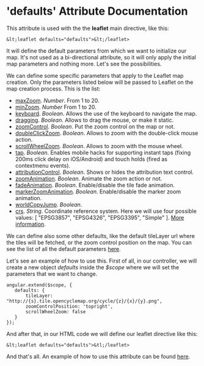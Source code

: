 'defaults' Attribute Documentation
==================================

This attribute is used with the the **leaflet** main directive, like this:

```
&lt;leaflet defaults="defaults">&lt;/leaflet>
```

It will define the default parameters from which we want to initialize our map. It's not used as a bi-directional attribute, so it will only apply the initial map parameters and nothing more. Let's see the possibilities.

We can define some specific parameters that apply to the Leaflet map creation. Only the parameters listed below will be passed to Leaflet on the map creation process. This is the list:

* [maxZoom](http://leafletjs.com/reference.html#map-maxzoom). *Number*. From 1 to 20.
* [minZoom](http://leafletjs.com/reference.html#map-minzoom). *Number* From 1 to 20.
* [keyboard](http://leafletjs.com/reference.html#map-keyboard). *Boolean*. Allows the use of the keyboard to navigate the map.
* [dragging](http://leafletjs.com/reference.html#map-dragging). *Boolean*. Allows to drag the mouse, or make it static.
* [zoomControl](http://leafletjs.com/reference.html#map-zoomcontrol). *Boolean*. Put the zoom control on the map or not.
* [doubleClickZoom](http://leafletjs.com/reference.html#map-doubleclickzoom). *Boolean*. Allows to zoom with the double-click mouse action.
* [scrollWheelZoom](http://leafletjs.com/reference.html#map-scrollwheelzoom). *Boolean*. Allows to zoom with the mouse wheel.
* [tap](http://leafletjs.com/reference.html#map-tap). *Boolean*. Enables mobile hacks for supporting instant taps (fixing 200ms click delay on iOS/Android) and touch holds (fired as contextmenu events).
* [attributionControl](http://leafletjs.com/reference.html#map-attributioncontrol). *Boolean*. Shows or hides the attribution text control.
* [zoomAnimation](http://leafletjs.com/reference.html#map-zoomanimation). *Boolean*. Animate the zoom action or not.
* [fadeAnimation](http://leafletjs.com/reference.html#map-fadeanimation). *Boolean*. Enable/disable the tile fade animation.
* [markerZoomAnimation](http://leafletjs.com/reference.html#map-markerzoomanimation). *Boolean*. Enable/disable the marker zoom animation.
* [worldCopyJump](http://leafletjs.com/reference.html#map-worldcopyjump). *Boolean*.
* [crs](http://leafletjs.com/reference.html#map-crs). *String*. Coordinate reference system. Here we will use four possible values: [ "EPSG3857", "EPSG4326", "EPSG3395", "Simple" ]. [More information](http://leafletjs.com/reference.html#defined-crs-l.crs.epsg3857).


We can define also some other defaults, like the default tileLayer url where the tiles will be fetched, or the zoom control position on the map. You can see the list of all the default parameters [here](https://github.com/tombatossals/angular-leaflet-directive/blob/master/src/services/leafletMapDefaults.js#L2).

Let's see an example of how to use this. First of all, in our controller, we will create a new object *defaults* inside the *$scope* where we will set the parameters that we want to change.

```
angular.extend($scope, {
   defaults: {
       tileLayer: "http://{s}.tile.opencyclemap.org/cycle/{z}/{x}/{y}.png",
       zoomControlPosition: 'topright',
       scrollWheelZoom: false
   }
});
```

And after that, in our HTML code we will define our leaflet directive like this:
```
&lt;leaflet defaults="defaults">&tl;/leaflet>
```

And that's all. An example of how to use this attribute can be found [here](http://tombatossals.github.io/angular-leaflet-directive/examples/0104-basic-custom-parameters-example.html).
